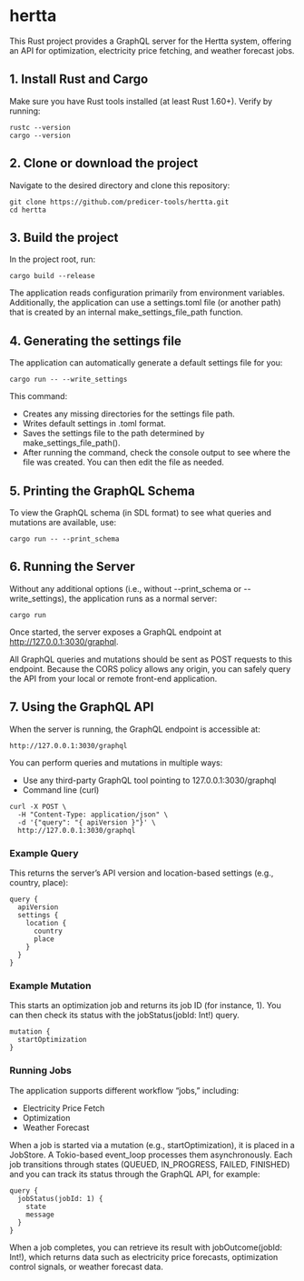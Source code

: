 # hertta

This Rust project provides a GraphQL server for the Hertta system, offering an API for optimization, electricity price fetching, and weather forecast jobs.

## 1. Install Rust and Cargo

Make sure you have Rust tools installed (at least Rust 1.60+). Verify by running:

```
rustc --version
cargo --version
```

## 2. Clone or download the project
Navigate to the desired directory and clone this repository:

```
git clone https://github.com/predicer-tools/hertta.git
cd hertta
```

## 3. Build the project
In the project root, run:
```
cargo build --release
```
The application reads configuration primarily from environment variables. Additionally, the application can use a settings.toml file (or another path) that is created by an internal make_settings_file_path function.

## 4. Generating the settings file

The application can automatically generate a default settings file for you:
```
cargo run -- --write_settings
```
This command:
- Creates any missing directories for the settings file path.
- Writes default settings in .toml format.
- Saves the settings file to the path determined by make_settings_file_path().
- After running the command, check the console output to see where the file was created. You can then edit the file as needed.

## 5. Printing the GraphQL Schema

To view the GraphQL schema (in SDL format) to see what queries and mutations are available, use:
```
cargo run -- --print_schema
```
## 6. Running the Server

Without any additional options (i.e., without --print_schema or --write_settings), the application runs as a normal server:
```
cargo run
```
Once started, the server exposes a GraphQL endpoint at http://127.0.0.1:3030/graphql.

All GraphQL queries and mutations should be sent as POST requests to this endpoint.
Because the CORS policy allows any origin, you can safely query the API from your local or remote front-end application.

## 7. Using the GraphQL API

When the server is running, the GraphQL endpoint is accessible at:
```
http://127.0.0.1:3030/graphql
```
You can perform queries and mutations in multiple ways:

- Use any third-party GraphQL tool pointing to 127.0.0.1:3030/graphql
- Command line (curl)
```
curl -X POST \
  -H "Content-Type: application/json" \
  -d '{"query": "{ apiVersion }"}' \
  http://127.0.0.1:3030/graphql
```
### Example Query

This returns the server’s API version and location-based settings (e.g., country, place):
```
query {
  apiVersion
  settings {
    location {
      country
      place
    }
  }
}
```
### Example Mutation

This starts an optimization job and returns its job ID (for instance, 1). You can then check its status with the jobStatus(jobId: Int!) query.
```
mutation {
  startOptimization
}
```
### Running Jobs

The application supports different workflow “jobs,” including:

- Electricity Price Fetch
- Optimization
- Weather Forecast

When a job is started via a mutation (e.g., startOptimization), it is placed in a JobStore. A Tokio-based event_loop processes them asynchronously. Each job transitions through states (QUEUED, IN_PROGRESS, FAILED, FINISHED) and you can track its status through the GraphQL API, for example:
```
query {
  jobStatus(jobId: 1) {
    state
    message
  }
}
```
When a job completes, you can retrieve its result with jobOutcome(jobId: Int!), which returns data such as electricity price forecasts, optimization control signals, or weather forecast data.
